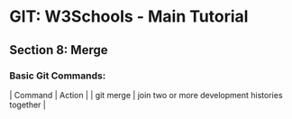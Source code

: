 
# GIT: W3Schools - Main Tutorial
## Section 8: Merge

### Basic Git Commands:
| Command | Action |
| git merge <name> | join two or more development histories together |
